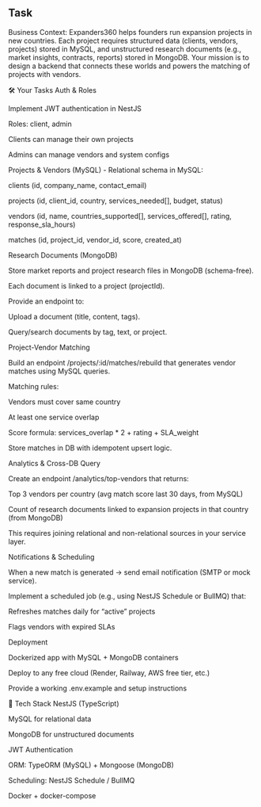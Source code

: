 ## Task

Business Context:
Expanders360 helps founders run expansion projects in new countries. Each project requires structured data (clients, vendors, projects) stored in MySQL, and unstructured research documents (e.g., market insights, contracts, reports) stored in MongoDB. Your mission is to design a backend that connects these worlds and powers the matching of projects with vendors.

🛠️ Your Tasks
Auth & Roles

Implement JWT authentication in NestJS

Roles: client, admin

Clients can manage their own projects

Admins can manage vendors and system configs

Projects & Vendors (MySQL) - Relational schema in MySQL:

clients (id, company_name, contact_email)

projects (id, client_id, country, services_needed[], budget, status)

vendors (id, name, countries_supported[], services_offered[], rating, response_sla_hours)

matches (id, project_id, vendor_id, score, created_at)


Research Documents (MongoDB)

Store market reports and project research files in MongoDB (schema-free).

Each document is linked to a project (projectId).

Provide an endpoint to:

Upload a document (title, content, tags).

Query/search documents by tag, text, or project.

Project-Vendor Matching

Build an endpoint /projects/:id/matches/rebuild that generates vendor matches using MySQL queries.

Matching rules:

Vendors must cover same country

At least one service overlap

Score formula: services_overlap * 2 + rating + SLA_weight

Store matches in DB with idempotent upsert logic.


Analytics & Cross-DB Query

Create an endpoint /analytics/top-vendors that returns:

Top 3 vendors per country (avg match score last 30 days, from MySQL)

Count of research documents linked to expansion projects in that country (from MongoDB)

This requires joining relational and non-relational sources in your service layer.


Notifications & Scheduling

When a new match is generated → send email notification (SMTP or mock service).

Implement a scheduled job (e.g., using NestJS Schedule or BullMQ) that:

Refreshes matches daily for “active” projects

Flags vendors with expired SLAs

Deployment

Dockerized app with MySQL + MongoDB containers

Deploy to any free cloud (Render, Railway, AWS free tier, etc.)

Provide a working .env.example and setup instructions

🧰 Tech Stack
NestJS (TypeScript)

MySQL for relational data

MongoDB for unstructured documents

JWT Authentication

ORM: TypeORM (MySQL) + Mongoose (MongoDB)

Scheduling: NestJS Schedule / BullMQ

Docker + docker-compose

